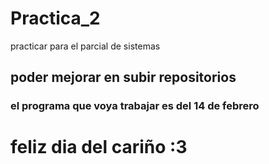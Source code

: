 # Practica_2
 practicar para el parcial de sistemas 
## poder mejorar en subir repositorios 
### el programa que voya trabajar es del 14 de febrero 
# feliz dia del cariño :3 

